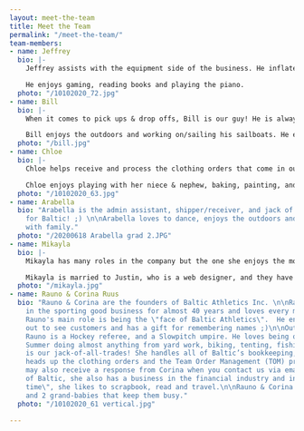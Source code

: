 ```yaml
---
layout: meet-the-team
title: Meet the Team
permalink: "/meet-the-team/"
team-members:
- name: Jeffrey
  bio: |-
    Jeffrey assists with the equipment side of the business. He inflates hundreds of balls and is our go-to heavy lifter.

    He enjoys gaming, reading books and playing the piano.
  photo: "/10102020_72.jpg"
- name: Bill
  bio: |-
    When it comes to pick ups & drop offs, Bill is our guy! He is always eager & ready to go, and will most likely be the guy to drop off at your location if we are sending something to you.

    Bill enjoys the outdoors and working on/sailing his sailboats. He enjoys spending time with his family and is always there to help someone out when they need.
  photo: "/bill.jpg"
- name: Chloe
  bio: |-
    Chloe helps receive and process the clothing orders that come in our doors. She assists with Team Order Management, and is a great asset to our Baltic team.

    Chloe enjoys playing with her niece & nephew, baking, painting, and studying astronomy. She is also a huge Marvel fan (really – if you want to know anything about Marvel, she most likely knows the answer!) and can quote most of the movies word for word.
  photo: "/10102020_63.jpg"
- name: Arabella
  bio: "Arabella is the admin assistant, shipper/receiver, and jack of all trades
    for Baltic! ;) \n\nArabella loves to dance, enjoys the outdoors and hanging out
    with family."
  photo: "/20200618 Arabella grad 2.JPG"
- name: Mikayla
  bio: |-
    Mikayla has many roles in the company but the one she enjoys the most is handling the art department. She also manages clothing orders, assists Corina in the Team Order Management department, and she is the email guro responding to the many Baltic emails.

    Mikayla is married to Justin, who is a web designer, and they have two young children. Outside of work, Mikayla holds an interior design certificate. She also likes to play piano and guitar, and is always practicing photography.
  photo: "/mikayla.jpg"
- name: Rauno & Corina Ruus
  bio: "Rauno & Corina are the founders of Baltic Athletics Inc. \n\nRauno has been
    in the sporting good business for almost 40 years and loves every minute of it!
    Rauno's main role is being the \"face of Baltic Athletics\".  He enjoys getting
    out to see customers and has a gift for remembering names ;)\n\nOutside of business,
    Rauno is a Hockey referee, and a Slowpitch umpire. He loves being outside in the
    Summer doing almost anything from yard work, biking, tenting, fishing, kayaking.\n\n***\n\nCorina
    is our jack-of-all-trades! She handles all of Baltic’s bookkeeping, as well as
    heads up the clothing orders and the Team Order Management (TOM) projects. You
    may also receive a response from Corina when you contact us via email.\n\nOutside
    of Baltic, she also has a business in the financial industry and in her \"off-business
    time\", she likes to scrapbook, read and travel.\n\nRauno & Corina have 3 kids
    and 2 grand-babies that keep them busy."
  photo: "/10102020_61 vertical.jpg"

---
```

